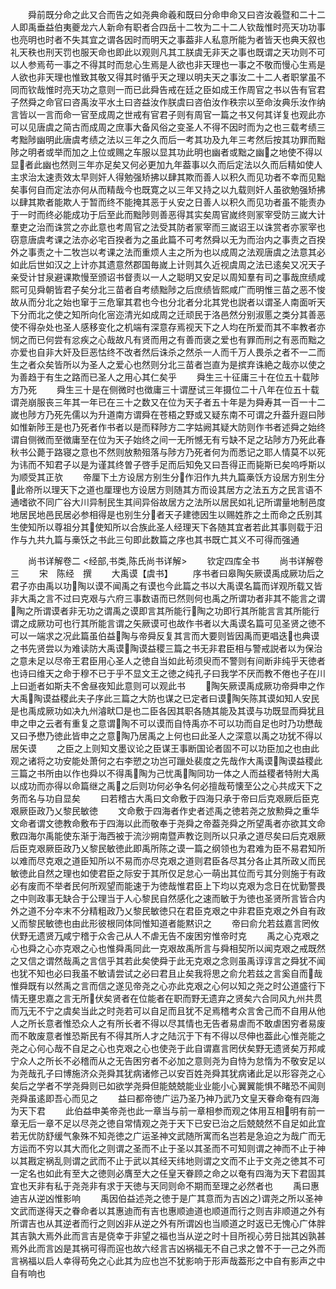 <!-- { "loadSidebar": true } -->
　　舜前既分命之此又合而告之如尧典命羲和既曰分命申命又曰咨汝羲暨和二十二人即禹垂益伯夷夔龙六人新命有职者合四岳十二牧为二十二人钦哉惟时亮天功功事也亮明也时者不失其宜之谓各因时而明天之事葢非人私意所能为者皆天也典天叙也礼天秩也刑天罚也服天命也即此以观则凡其工朕虞无非天之事也既谓之天功则不可以人参焉苟一事之不得其时而怠心生焉是人欲也非天理也一事之不敬而慢心生焉是人欲也非天理也惟致其敬又得其时循乎天之理以明夫天之事汝二十二人者职掌虽不同而钦哉惟时亮天功之意则一而已此舜告戒在廷之臣如成王作周官之书以告有官君子然舜之命官曰咨禹汝平水土曰咨益汝作朕虞曰咨伯汝作秩宗以至命汝典乐汝作纳言皆以一言而命一官至成周之世戒有官君子则有周官一篇之书又何其详复也观此亦可以见唐虞之简古而成周之庶事大备风俗之变圣人不得不因时而为之也三载考绩三考黜陟幽明此唐虞考绩之法以三年之久而后一考其功及九年三考然后按其功罪而黜陟之明者或举而加之上位或赐之车服以显其功此明也幽者或黜之幽之地使不得以显者此幽也然则三年亦足矣又何必更加九年葢事以久而后定法以久而后精如使人主求治太速责效太早则奸人得勉强矫拂以肆其欺而善人以积久而见功者不幸而见黜矣事何自而定法亦何从而精哉今也既寛之以三年又持之以九载则奸人虽欲勉强矫拂以肆其欺者能欺人于暂而终不能掩其恶于乆安之日善人以积久而见功者虽不能责办于一时而终必能成功于后至此而黜陟则善恶得其实矣周官嵗终则冡宰受防三嵗大计羣吏之治而诛赏之亦此意也考周官之法受其防者冡宰而三嵗诏王以诛赏者亦冡宰也窃意唐虞考课之法亦必宅百揆者为之虽此篇不可考然舜以无为而治内之事责之百揆外之事责之十二牧岂以考课之法而重烦人主之所为也以成周之法观唐虞之法意其必如此后世如汉之上计亦其遗意然郡国毎嵗上计则其久近视虞周之法已逺矣又况天子亲受计甘泉避课欺慢至颁诏书督责以一人之聪明又安足以周知羣有司之事哉庶绩咸熙可见舜朝皆君子矣分北三苗者自考绩黜陟之后庶绩皆熙咸广而明惟三苗之恶不悛故从而分北之始也窜于三危窜其君也今也分北者分北其党也説者以谓圣人南面听天下分而北之使之知所向化宻迩清光如成周之迁顽民于洛邑然分别淑慝之类分其善恶使不得杂处也圣人感移变化之机端有深意存焉视天下之人均在所爱而其不率教者亦悯之而已何尝有忿疾之心哉故凡有贤而用之有善而褒之爱也有罪而刑之有恶而黜之亦爱也自非大奸及巨恶怙终不改者然后诛杀之然杀一人而千万人畏杀之者不一二而生之者众矣皆所以为圣人之爱心也然则分北三苗者岂直为是摈弃诛絶之哉亦以使之为善趋于有生之路而已圣人之用心其仁矣乎
　　舜生三十征庸三十在位五十载陟方乃死
　　舜生三十是在侧微时也徴庸三十谓歴试三年摄位二十八年在位五十载谓尧崩服丧三年其一年已在三十之数又在位为天子者五十年是为舜寿其一百一十二嵗也陟方乃死先儒以为升道南方谓舜在苍梧之野或又疑东南不可谓之升葢升遐曰陟如惟新陟王是也乃死者作书者以是而释陟方二字姑阙其疑大防则作书者述舜之始终谓自侧微而至徴庸至在位为天子始终之间一无所憾无有亏缺不足之玷陟方乃死此春秋书公薨于路寝之意也不然则放勲殂落与陟方乃死者何为而悉记之耶人情莫不以死为讳而不知君子以是为谨其终曽子啓手足而后知免又曰吾得正而毙斯已矣呜呼斯以为顺受其正欤
　　帝厘下土方设居方别生分作汨作九共九篇槀饫方设居方别生分此帝所以理天下之道也厘理也方设居方则随其方而设其居方之法五方之民言语不通嗜欲不同广谷大川异制民生其间异俗故居方之法所以居民如礼记所谓量地制邑度地居民地邑民居必参相得是也别生分者天子建徳因生以赐姓胙之土而命之氏别其生使知所以尊祖分其使知所以合族此圣人经理天下各随其宜者若此其事则载于汨作与九共九篇与槀饫之书此三句即此数篇之序也其书既亡其义不可得而强通

　　尚书详解卷二
<经部,书类,陈氏尚书详解>
　　钦定四库全书
　　尚书详解卷三
　　宋　陈经　撰
　　大禹谟【虞书】
　　序书者曰皋陶矢厥谟禹成厥功后之君子亦由禹以功陶以谟不闻禹之有谟也今此篇之书以大禹谟名篇而详观所载又皆非大禹之言不过曰克艰与六府三事数语而已然则何也禹之所谓功者非其不能言之谓陶之所谓谟者非无功之谓禹之谟即言其所能行陶之功即行其所能言言其所能行谓之成厥功可也行其所能言谓之矢厥谟可也故作书者以大禹谟名篇可见圣贤之徳不可以一端求之况此篇虽伯益陶与帝舜反复其言而大要则皆因禹而更唱迭也典谟之书先贤尝以为难读防大禹谟陶谟益稷三篇之书无非君臣相与警戒説者以为保治之意未足以尽帝王君臣用心圣人之徳自当如此茍须臾而不警则有间断非纯乎天徳者也诗曰维天之命于穆不已于乎不显文王之徳之纯孔子曰我学不厌而教不倦也子在川上曰逝者如斯夫不舍昼夜知此意则可以观此书
　　陶矢厥谟禹成厥功帝舜申之作大禹陶谟益稷此夫子序此三篇之大防也谋之已定者曰谟陶矢陈其谟如知人安民是也禹成厥功如决九州濬畎□是也二臣各因其职各随其能及其谟与功既显而舜犹且申之申之云者有重复之意谓陶不可以谟而自恃禹亦不可以功而自足也时乃功懋哉又曰予懋乃徳此皆申之之意陶乃居禹之上何也曰此圣人之深意以禹之功犹不得以居矢谟
　　之臣之上则知文墨议论之臣谋王事断国论者固不可以功臣加之也由此观之诸将之功安能处萧何之右李愬之功岂可躐处裴度之先哉作大禹谟陶谟益稷此三篇之书所由以作也舜以不得禹陶为己忧禹陶同功一体之人而益稷者特附大禹以成功而亦得以命篇继之禹之后则功何必争名何必擅哉苟懐至公之心共成天下之务而名与功自显矣
　　曰若稽古大禹曰文命敷于四海只承于帝曰后克艰厥后臣克艰厥臣政乃乂黎民敏徳
　　文命敷于四海者作史者述禹之徳若尧之放勲舜之重华文命者谓文徳教命敷布于四海以此而敬奉于尧舜之帝葢尧舜之所望禹者亦欲其文命敷四海尔禹能使东渐于海西被于流沙朔南暨声教讫则所以只承之道尽矣曰后克艰厥后臣克艰厥臣政乃乂黎民敏徳此即禹所陈之谟一篇之纲领也为君难为臣不易君知所以难而尽克艰之道臣知所以不易而亦尽克艰之道则君臣各尽其分各止其所政乂而民敏徳此自然之理也如使君臣之际安于其所仅足怠心一萌出其位而亏其分则施于有政必有废而不举者民何所观望而能速于为徳哉惟君臣上下均以克艰为念日在忧勤警畏之中则政事无缺合于公理当于人心黎民自然感化之速而敏于为徳也圣贤所言皆合内外之道不分夲末不分精粗政乃乂黎民敏徳只在君臣克艰之中非君臣克艰之外自有政乂而黎民敏徳也由此形彼根同体同惟知道者能黙识之
　　帝曰俞允若兹嘉言罔攸伏野无遗贤万咸宁稽于众舎己从人不虐无告不废困穷惟帝时克
　　禹之心克艰之心也舜之心亦克艰之心也惟舜禹同此一克艰故禹所言与舜相契所以闻克艰之戒既然之又信之谓然哉禹之言信乎其若此矣使舜于此无克艰之念则虽禹谆谆言之舜犹不闻也犹不知也必曰我虽不敏请尝试之必曰君且止矣我将思之俞允若兹之言奚自而哉惟舜既有以然禹之言而信之遂见帝尧之心亦此克艰之心何以知之尧之时公道盛行下情无壅忠嘉之言无所伏矣贤者在位能者在职而野无遗弃之贤矣六合同风九州共贯而万无不宁之虞矣当此之时尧若可以自足而且犹不足焉稽考众言舍己而不自用从他人之所长意者惟恐众人之有所长者不得以尽其情也无告者易虐而不敢虐困穷者易废而不敢废意者惟恐斯民有不得其所人才之陆沉于下有不得以尽伸也葢此心惟尧能之尧之心何心哉不自足之心也克艰之心也使尧于此自谓嘉言罔伏矣野无遗贤矣万邦咸宁众人之所长不必稽而从之无告困穷者不必加之意则尧为自恃为怠惰为不敬安足以为尧哉孔子曰博施济众尧舜其犹病诸修己以安百姓尧舜其犹病诸此足以形容尧之心矣后之学者不学尧舜则已如欲学尧舜但能兢兢能业业能小心翼翼能惧不睹恐不闻则尧舜虽逺即吾心而见之
　　益曰都帝徳广运乃圣乃神乃武乃文皇天眷命奄有四海为天下君
　　此伯益申美帝尧也此一章当与前一章相参而观之体用互相明有前一章无后一章不足以尽尧之徳自常情观之尧于天下已安已治之后兢兢然不自足如此宜若无优防舒缓气象殊不知尧徳之广运圣神文武随所寓而名岂若是急迫之为哉广而无方运而不穷以其大而化之则谓之圣而不止于圣以其圣而不可知则谓之神而不止于神以其戡定祸乱则谓之武而不止于武以其经天纬地则谓之文而不止于文尧之徳其不可一定名也如此有至大之徳则必膺至大之任皇天眷顾之命之以奄有四海为天下君固其宜也天非有私于尧尧非有求于天徳与天同则命不期而至理之必然者也
　　禹曰惠迪吉从逆凶惟影响
　　禹因伯益述尧之徳于是广其意而为吉凶之谓尧之所以圣神文武而遂得天之眷命者以其惠迪而有吉也惠顺迪道也顺道而行之则吉非顺道之外有所谓吉也从其逆者而行之则凶非从逆之外有所谓凶也当顺道之时返已无愧心广体胖其吉孰大焉外此而言吉是侥幸于非望之福也当从逆之时十目所视心劳日拙其凶孰甚焉外此而言凶是其祸可得而逭也故六经言吉凶祸福无不自己求之曽不于一己之外而言祸福以启人幸得苟免之心此其为应也岂不犹影响于形声哉葢形之中自有影声之中自有响也
